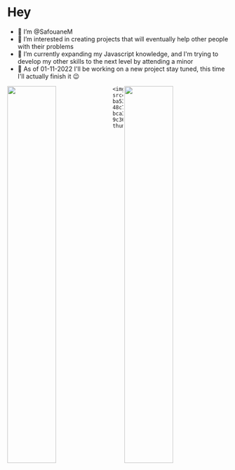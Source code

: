 # Hey
- 👋 I’m @SafouaneM
- 👀 I’m interested in creating projects that will eventually help other people with their problems
- 🌱 I’m currently expanding my Javascript knowledge, and I'm trying to develop my other skills to the next level by attending a minor
- 🍂 As of 01-11-2022 I'll be working on a new project stay tuned, this time I'll actually finish it 😉 

<!---
SafouaneM/SafouaneM is a ✨ special ✨ repository because its `README.md` (this file) appears on your GitHub profile.
You can click the Preview link to take a look at your changes.
--->


  <img align="left" width="47%" src="https://github-readme-stats.vercel.app/api?username=SafouaneM&show_icons=true&count_private=true" />

                                                                                                                                      


  <img align="right" width="47%" src="https://github-readme-stats.vercel.app/api/top-langs/?username=SafouaneM&layout=compact&langs_count=6" />

    <img src="https://domf5oio6qrcr.cloudfront.net/medialibrary/7909/conversions/b8a1309a-ba53-48c7-bca3-9c36aab2338a-thumb.jpg">
